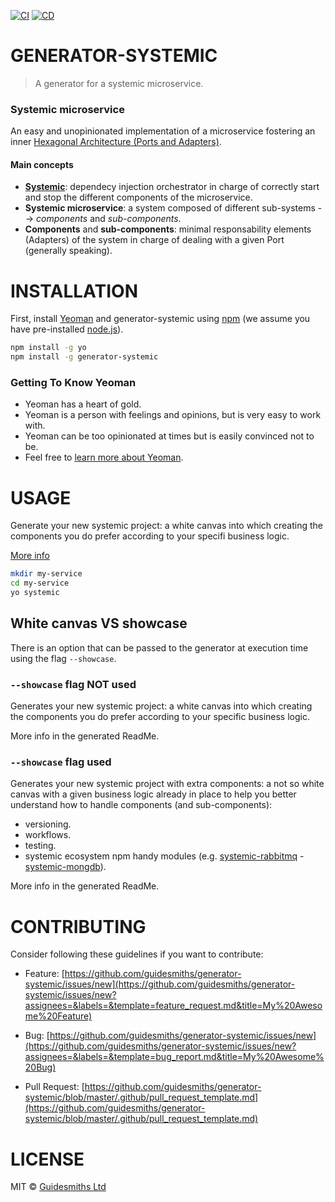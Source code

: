 [![CI](https://github.com/guidesmiths/generator-systemic/actions/workflows/ci.yml/badge.svg)](https://github.com/guidesmiths/generator-systemic/actions/workflows/ci.yml)
[![CD](https://github.com/guidesmiths/generator-systemic/actions/workflows/cd.yml/badge.svg)](https://github.com/guidesmiths/generator-systemic/actions/workflows/cd.yml)

# GENERATOR-SYSTEMIC

> A generator for a systemic microservice.


### Systemic microservice

An easy and unopinionated implementation of a microservice fostering an inner [Hexagonal Architecture (Ports and Adapters)](https://en.wikipedia.org/wiki/Hexagonal_architecture_(software)).

#### Main concepts
- [__Systemic__](https://www.npmjs.com/package/systemic): dependecy injection orchestrator in charge of correctly start and stop the different components of the microservice.
- __Systemic microservice__: a system composed of different sub-systems --> _components_ and _sub-components_.
- __Components__ and __sub-components__: minimal responsability elements (Adapters) of the system in charge of dealing with a given Port (generally speaking).


# INSTALLATION

First, install [Yeoman](http://yeoman.io) and generator-systemic using [npm](https://www.npmjs.com/) (we assume you have pre-installed [node.js](https://nodejs.org/)).

```bash
npm install -g yo
npm install -g generator-systemic
```

### Getting To Know Yeoman

 * Yeoman has a heart of gold.
 * Yeoman is a person with feelings and opinions, but is very easy to work with.
 * Yeoman can be too opinionated at times but is easily convinced not to be.
 * Feel free to [learn more about Yeoman](http://yeoman.io/).


# USAGE

Generate your new systemic project: a white canvas into which creating the components you do prefer according to your specifi business logic.

[More info](generators/app/templates/root/_README.md)

```bash
mkdir my-service
cd my-service
yo systemic
```

## White canvas VS showcase
There is an option that can be passed to the generator at execution time using the flag `--showcase`. 

### `--showcase` flag NOT used
Generates your new systemic project: a white canvas into which creating the components you do prefer according to your specific business logic. 

More info in the generated ReadMe.

### `--showcase` flag used
Generates your new systemic project with extra components: a not so white canvas with a given business logic already in place to help you better understand how to handle components (and sub-components):
- versioning.
- workflows.
- testing.
- systemic ecosystem npm handy modules (e.g. [systemic-rabbitmq](https://www.npmjs.com/package/systemic-rabbitmq) - [systemic-mongdb](https://www.npmjs.com/package/systemic-mongodb)).

More info in the generated ReadMe.

# CONTRIBUTING
Consider following these guidelines if you want to contribute:

- Feature: [https://github.com/guidesmiths/generator-systemic/issues/new](https://github.com/guidesmiths/generator-systemic/issues/new?assignees=&labels=&template=feature_request.md&title=My%20Awesome%20Feature)
- Bug: [https://github.com/guidesmiths/generator-systemic/issues/new](https://github.com/guidesmiths/generator-systemic/issues/new?assignees=&labels=&template=bug_report.md&title=My%20Awesome%20Bug)

- Pull Request: [https://github.com/guidesmiths/generator-systemic/blob/master/.github/pull_request_template.md](https://github.com/guidesmiths/generator-systemic/blob/master/.github/pull_request_template.md)


# LICENSE

MIT © [Guidesmiths Ltd](LICENSE)
